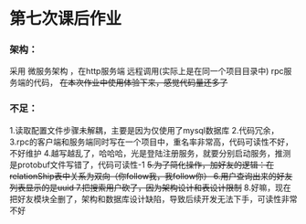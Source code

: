# 第七次课后作业

### 架构：

采用 微服务架构 ，在http服务端 远程调用(实际上是在同一个项目目录中) rpc服务端的代码，
~~在本次作业中使用体验下来，感觉代码量还多了~~

### 不足：

1.读取配置文件步骤未解耦，主要是因为仅使用了mysql数据库
2.代码冗余，
3.rpc的客户端和服务端同时写在一个项目中，重名率非常高，代码可读性不好，不好维护
4.越写越乱了，哈哈哈，光是登陆注册服务，就要分别启动服务，推测是protobuf文件写错了，代码可读性-1
~~5.为了简化操作，加好友的逻辑：在relationShip表中关系为双向（你follow我，我follow你）
6.用户查询出来的好友列表显示的是uuid
7.把搜索用户砍了，因为架构设计和表设计限制~~
8.好嘛，现在把好友模块全删了，架构和数据库设计缺陷，导致后续开发无法下手，可读性非常不好
